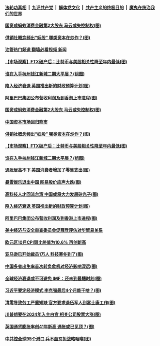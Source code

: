 ####  [法轮功真相](../../../../basic/blob/master/README.md?t=11190731) &nbsp;|&nbsp; [九评共产党](../../../../9ping.md/blob/master/README.md?t=11190731) &nbsp;|&nbsp; [解体党文化](../../../../jtdwh.md/blob/master/README.md?t=11190731)  &nbsp;|&nbsp; [共产主义的终极目的](../../../../gczydzjmd.md/blob/master/README.md?t=11190731) &nbsp;|&nbsp; [魔鬼在统治我们的世界](../../../../mgztzwmdsj.md/blob/master/README.md?t=11190731) 

#### [国资成蚂蚁消费金融第2大股东 马云或失控制权(图)](../pages/p5/1022024.md?t=11190731) 

#### [供销社概念频出“妖股” 哪类资本在炒作？(图)](../pages/p5/1022000.md?t=11190731) 

#### [油管热门频道 翻墙必看视频 新闻](http://129.146.143.75:81/youtube.html?11190731)

#### [【市场观察】FTX破产后：比特币与美股相关性降至年内最低(图)](../pages/p5/1021961.md?t=11190731) 

#### [谁在入手杭州钱江新城二期大平层？(组图)](../pages/p5/1021959.md?t=11190731) 

#### [陷入经济衰退 英国推出新的财政预算计划(图)](../pages/p5/1021929.md?t=11190731) 

#### [阿里巴巴集团公布营收利润及到香港上市进程(图)](../pages/p5/1021935.md?t=11190731) 

#### [国资成蚂蚁消费金融第2大股东 马云或失控制权(图)](../pages/p5/1022024.md?t=11190731) 

#### [中国资本市场回归熊市](../pages/p5/1022003.md?t=11190731) 

#### [供销社概念频出“妖股” 哪类资本在炒作？(图)](../pages/p5/1022000.md?t=11190731) 

#### [【市场观察】FTX破产后：比特币与美股相关性降至年内最低(图)](../pages/p5/1021961.md?t=11190731) 

#### [谁在入手杭州钱江新城二期大平层？(组图)](../pages/p5/1021959.md?t=11190731) 

#### [通胀居高不下 美国消费者增加了零售支出(图)](../pages/p5/1021955.md?t=11190731) 

#### [暴雪娱乐退出中国 网易股价应声大跌(图)](../pages/p5/1021954.md?t=11190731) 

#### [高科技人才回流台湾 中国或将大力发展矽光子(图)](../pages/p5/1021953.md?t=11190731) 

#### [陷入经济衰退 英国推出新的财政预算计划(图)](../pages/p5/1021929.md?t=11190731) 

#### [阿里巴巴集团公布营收利润及到香港上市进程(图)](../pages/p5/1021935.md?t=11190731) 

#### [美中经济与安全审查委员会促拜登评估对华贸易关系](../pages/p5/1021928.md?t=11190731) 

#### [欧元区10月CPI同比终值为10.6% 再创新高](../pages/p5/1021927.md?t=11190731) 

#### [亚马逊已开始裁员1万人 科技寒冬到了(图)](../pages/p5/1021925.md?t=11190731) 

#### [中国多省出生率首次转负危机对经济影响深远(图)](../pages/p5/1021924.md?t=11190731) 

#### [全球经济衰退或不可避免 IMF：还未到最糟时刻(图)](../pages/p5/1021911.md?t=11190731) 

#### [习近平要定经济模式 李克强最后4个月能干啥？(图)](../pages/p5/1021867.md?t=11190731) 

#### [清零导致劳工严重短缺 官方要求退伍军人到富士康工作(图)](../pages/p5/1021858.md?t=11190731) 

#### [川普想要在2024年入主白宫 相关公司股票大涨(图)](../pages/p5/1021863.md?t=11190731) 

#### [英国通货膨胀率创41年新高 通胀或已见顶？(图)](../pages/p5/1021862.md?t=11190731) 

#### [中共控全球95个港口 兵不血刃扼战略咽喉(图)](../pages/p5/1021855.md?t=11190731) 

<img src='http://gfw-breaker.win/goodnews/indexes/p5.md' width='0px' height='0px'/>
